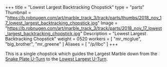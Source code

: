 +++
title = "Lowest Largest Backtracking Chopstick"
type = "parts"
Thumbnail = "https://b.robnugen.com/art/marble_track_3/track/parts/thumbs/2018_nov_17_lowest_largest_backtracking_chopstick.jpg"
Image = "https://b.robnugen.com/art/marble_track_3/track/parts/2018_nov_17_lowest_largest_backtracking_chopstick.jpg"
Description = "Lowest Largest Backtracking Chopstick"
weight = 0520
workers = [
    "mr_mcglue",
    "big_brother",
    "mr_greene"
]
Aliases = [
    "/p/llbc"
]
+++

This is a single chopstick which guides the Largest Marble down from the [Snake Plate U-Turn](/p/sput) to the [Lowest Largest U-Turn](/p/llut).
